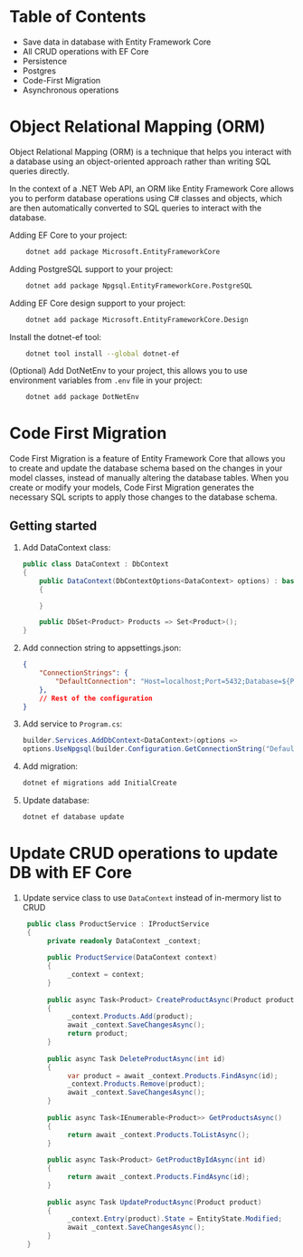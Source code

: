 # Table of Contents
- Save data in database with Entity Framework Core
- All CRUD operations with EF Core
- Persistence
- Postgres
- Code-First Migration
- Asynchronous operations

# Object Relational Mapping (ORM)
Object Relational Mapping (ORM) is a technique that helps you interact with a database using an object-oriented approach rather than writing SQL queries directly.

In the context of a .NET Web API, an ORM like Entity Framework Core allows you to perform database operations using C# classes and objects, which are then automatically converted to SQL queries to interact with the database.

Adding EF Core to your project:

```bash
    dotnet add package Microsoft.EntityFrameworkCore
```

Adding PostgreSQL support to your project:

```bash
    dotnet add package Npgsql.EntityFrameworkCore.PostgreSQL
```

Adding EF Core design support to your project:

```bash
    dotnet add package Microsoft.EntityFrameworkCore.Design
```

Install the dotnet-ef tool:

```bash
    dotnet tool install --global dotnet-ef
```

(Optional) Add DotNetEnv to your project, this allows you to use environment variables from `.env` file in your project:

```bash
    dotnet add package DotNetEnv
```

# Code First Migration
Code First Migration is a feature of Entity Framework Core that allows you to create and update the database schema based on the changes in your model classes, instead of manually altering the database tables. When you create or modify your models, Code First Migration generates the necessary SQL scripts to apply those changes to the database schema.

## Getting started

1. Add DataContext class:

    ```csharp
    public class DataContext : DbContext
    {
        public DataContext(DbContextOptions<DataContext> options) : base(options)
        {

        }

        public DbSet<Product> Products => Set<Product>();
    }
    ```
2. Add connection string to appsettings.json:

    ```json
    {
        "ConnectionStrings": {
            "DefaultConnection": "Host=localhost;Port=5432;Database=${POSTGRES_DB};Username=${POSTGRES_USER};Password=${POSTGRES_PASSWORD}"
        },
        // Rest of the configuration
    }
    ```
3. Add service to `Program.cs`:

    ```csharp
    builder.Services.AddDbContext<DataContext>(options => 
    options.UseNpgsql(builder.Configuration.GetConnectionString("DefaultConnection")));
    ```

4. Add migration:

    ```bash
    dotnet ef migrations add InitialCreate
    ```

5. Update database:

    ```bash
    dotnet ef database update
    ```

# Update CRUD operations to update DB with EF Core

1. Update service class to use `DataContext` instead of in-mermory list to CRUD

   ```csharp
    public class ProductService : IProductService
    {
         private readonly DataContext _context;
    
         public ProductService(DataContext context)
         {
              _context = context;
         }
    
         public async Task<Product> CreateProductAsync(Product product)
         {
              _context.Products.Add(product);
              await _context.SaveChangesAsync();
              return product;
         }
    
         public async Task DeleteProductAsync(int id)
         {
              var product = await _context.Products.FindAsync(id);
              _context.Products.Remove(product);
              await _context.SaveChangesAsync();
         }
    
         public async Task<IEnumerable<Product>> GetProductsAsync()
         {
              return await _context.Products.ToListAsync();
         }
    
         public async Task<Product> GetProductByIdAsync(int id)
         {
              return await _context.Products.FindAsync(id);
         }
    
         public async Task UpdateProductAsync(Product product)
         {
              _context.Entry(product).State = EntityState.Modified;
              await _context.SaveChangesAsync();
         }
    }
    ```
